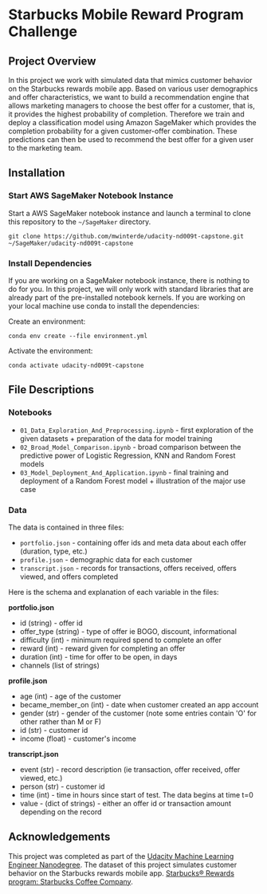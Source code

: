 # Starbucks Mobile Reward Program Challenge

## Project Overview

In this project we work with simulated data that mimics customer behavior on the Starbucks rewards mobile app. Based on various user demographics and offer characteristics, we want to build a recommendation engine that allows marketing managers to choose the best offer for a customer, that is, it provides the highest probability of completion. Therefore we train and deploy a classification model using Amazon SageMaker which provides the completion probability for a given customer-offer combination. These predictions can then be used to recommend the best offer for a given user to the marketing team. 


## Installation

### Start AWS SageMaker Notebook Instance

Start a AWS SageMaker notebook instance  and launch a terminal to clone this repository to the `~/SageMaker` directory. 

```
git clone https://github.com/mwinterde/udacity-nd009t-capstone.git ~/SageMaker/udacity-nd009t-capstone
```

### Install Dependencies

If you are working on a SageMaker notebook instance, there is nothing to do for you. In this project, we will only work with standard libraries that are already part of the pre-installed notebook kernels. If you are working on your local machine use conda to install the dependencies:

Create an environment:

```
conda env create --file environment.yml
```

Activate the environment:

```
conda activate udacity-nd009t-capstone
```


## File Descriptions

### Notebooks

* `01_Data_Exploration_And_Preprocessing.ipynb` - first exploration of the given datasets + preparation of the data for model training
* `02_Broad_Model_Comparison.ipynb` - broad comparison between the predictive power of Logistic Regression, KNN and Random Forest models
* `03_Model_Deployment_And_Application.ipynb` - final training and deployment of a Random Forest model + illustration of the major use case


### Data

The data is contained in three files:

* `portfolio.json` - containing offer ids and meta data about each offer (duration, type, etc.)
* `profile.json` - demographic data for each customer
* `transcript.json` - records for transactions, offers received, offers viewed, and offers completed

Here is the schema and explanation of each variable in the files:

**portfolio.json**
* id (string) - offer id
* offer_type (string) - type of offer ie BOGO, discount, informational
* difficulty (int) - minimum required spend to complete an offer
* reward (int) - reward given for completing an offer
* duration (int) - time for offer to be open, in days
* channels (list of strings)

**profile.json**
* age (int) - age of the customer 
* became_member_on (int) - date when customer created an app account
* gender (str) - gender of the customer (note some entries contain 'O' for other rather than M or F)
* id (str) - customer id
* income (float) - customer's income

**transcript.json**
* event (str) - record description (ie transaction, offer received, offer viewed, etc.)
* person (str) - customer id
* time (int) - time in hours since start of test. The data begins at time t=0
* value - (dict of strings) - either an offer id or transaction amount depending on the record


## Acknowledgements

This project was completed as part of the [Udacity Machine Learning Engineer Nanodegree](https://www.udacity.com/course/machine-learning-engineer-nanodegree--nd009t). 
The dataset of this project simulates customer behavior on the Starbucks rewards mobile app. [Starbucks® Rewards program: Starbucks Coffee Company](https://www.starbucks.com/rewards/).
